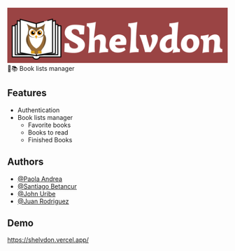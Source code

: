 
![Shelvdon Logo](src/assets/images/Shelvdon-icon.png)
📖📚 Book lists manager

## Features

- Authentication
- Book lists manager
    - Favorite books
    - Books to read
    - Finished Books

## Authors

- [@Paola Andrea](https://www.github.com/paolandrea18)
- [@Santiago Betancur](https://www.github.com/TiagoBG)
- [@John Uribe](https://www.github.com/johnuribe17)
- [@Juan Rodriguez](https://www.github.com/juanrd99)

## Demo

https://shelvdon.vercel.app/
